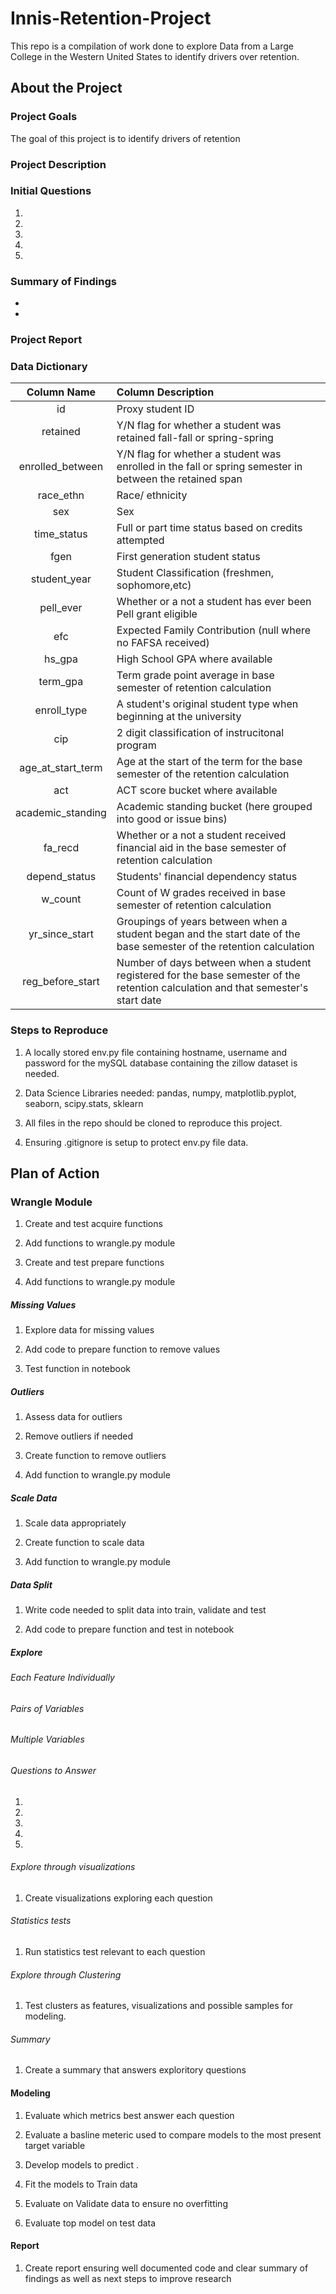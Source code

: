 # Innis-Retention-Project

This repo is a compilation of work done to explore Data from a Large College in the Western United States to identify drivers over retention.

## About the Project

### Project Goals

The goal of this project is to identify drivers of retention

### Project Description


### Initial Questions

1) 

2) 

3) 

4) 

5) 

### Summary of Findings

- 
- 

### Project Report



### Data Dictionary

|Column Name|Column Description|
|:-:|:--|
|id|Proxy student ID|
|retained|Y/N flag for whether a student was retained fall-fall or spring-spring|
|enrolled_between|Y/N flag for whether a student was enrolled in the fall or spring semester in between the retained span|
|race_ethn|Race/ ethnicity|
|sex|Sex|
|time_status|Full or part time status based on credits attempted|
|fgen|First generation student status|
|student_year|Student Classification (freshmen, sophomore,etc)|
|pell_ever|Whether or a not a student has ever been Pell grant eligible|
|efc|Expected Family Contribution (null where no FAFSA received)|
|hs_gpa|High School GPA where available|
|term_gpa|Term grade point average in base semester of retention calculation|	
|enroll_type|A student's original student type when beginning at the university|
|cip|2 digit classification of instrucitonal program|
|age_at_start_term|Age at the start of the term for the base semester of the retention calculation|
|act|ACT score bucket where available|
|academic_standing|Academic standing bucket (here grouped into good or issue bins)	|
|fa_recd|Whether or a not a student received financial aid in the base semester of retention calculation|
|depend_status|Students' financial dependency status|
|w_count|Count of W grades received in base semester of retention calculation|
|yr_since_start|Groupings of years between when a student began and the start date of the base semester of the retention calculation|
|reg_before_start|Number of days between when a student registered for the base semester of the retention calculation and that semester's start date|

### Steps to Reproduce

1. A locally stored env.py file containing hostname, username and password for the mySQL database containing the zillow dataset is needed.

2. Data Science Libraries needed: pandas, numpy, matplotlib.pyplot, seaborn, scipy.stats, sklearn

3. All files in the repo should be cloned to reproduce this project.

4. Ensuring .gitignore is setup to protect env.py file data.

## Plan of Action

### Wrangle Module

1) Create and test acquire functions

2) Add functions to wrangle.py module

3) Create and test prepare functions

4) Add functions to wrangle.py module

##### Missing Values

1) Explore data for missing values

2) Add code to prepare function to remove values

3) Test function in notebook

##### Outliers

1) Assess data for outliers

2) Remove outliers if needed

3) Create function to remove outliers

4) Add function to wrangle.py module

##### Scale Data

1) Scale data appropriately

2) Create function to scale data

3) Add function to wrangle.py module

##### Data Split

1) Write code needed to split data into train, validate and test

2) Add code to prepare function and test in notebook

##### Explore

###### Each Feature Individually

###### Pairs of Variables

###### Multiple Variables

###### Questions to Answer

1) 

2) 

3) 

4) 

5) 

###### Explore through visualizations

1) Create visualizations exploring each question

###### Statistics tests

1) Run statistics test relevant to each question

###### Explore through Clustering

1) Test clusters as features, visualizations and possible samples for modeling.

###### Summary 

1) Create a summary that answers exploritory questions

#### Modeling

1) Evaluate which metrics best answer each question

2) Evaluate a basline meteric used to compare models to the most present target variable

3) Develop models to predict .

4) Fit the models to Train data

5) Evaluate on Validate data to ensure no overfitting

6) Evaluate top model on test data

#### Report

1) Create report ensuring well documented code and clear summary of findings as well as next steps to improve research